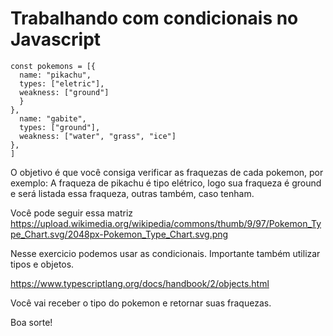 # Trabalhando com condicionais no Javascript
```
const pokemons = [{
  name: "pikachu",
  types: ["eletric"],
  weakness: ["ground"]
  }
},
  name: "gabite",
  types: ["ground"],
  weakness: ["water", "grass", "ice"]
},
]
```

O objetivo é que você consiga verificar as fraquezas de cada pokemon, por exemplo:
A fraqueza de pikachu é tipo elétrico, logo sua fraqueza é ground e será listada essa fraqueza, outras também, caso tenham.

Você pode seguir essa matriz https://upload.wikimedia.org/wikipedia/commons/thumb/9/97/Pokemon_Type_Chart.svg/2048px-Pokemon_Type_Chart.svg.png

Nesse exercicio podemos usar as condicionais. Importante também utilizar tipos e objetos.

https://www.typescriptlang.org/docs/handbook/2/objects.html

Você vai receber o tipo do pokemon e retornar suas fraquezas.

Boa sorte!
